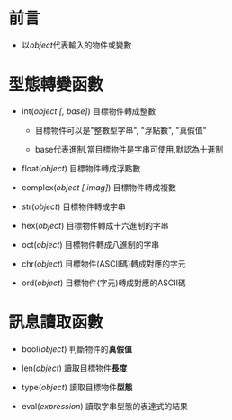 # 前言
	
* 以*object*代表輸入的物件或變數

# 型態轉變函數
* int(*object [, base]*)	目標物件轉成整數

	* 目標物件可以是"整數型字串", "浮點數", "真假值"

	* base代表進制,當目標物件是字串可使用,默認為十進制

* float(*object*)	目標物件轉成浮點數

* complex(*object [,imag]*)	目標物件轉成複數

* str(*object*)	目標物件轉成字串

* hex(*object*)	目標物件轉成十六進制的字串

* oct(*object*)	目標物件轉成八進制的字串

* chr(*object*)	目標物件(ASCII碼)轉成對應的字元

* ord(*object*) 目標物件(字元)轉成對應的ASCII碼


# 訊息讀取函數

* bool(*object*)	判斷物件的**真假值**

* len(*object*)		讀取目標物件**長度**

* type(*object*)	讀取目標物件**型態**

*  eval(*expression*)	讀取字串型態的表達式的結果




















